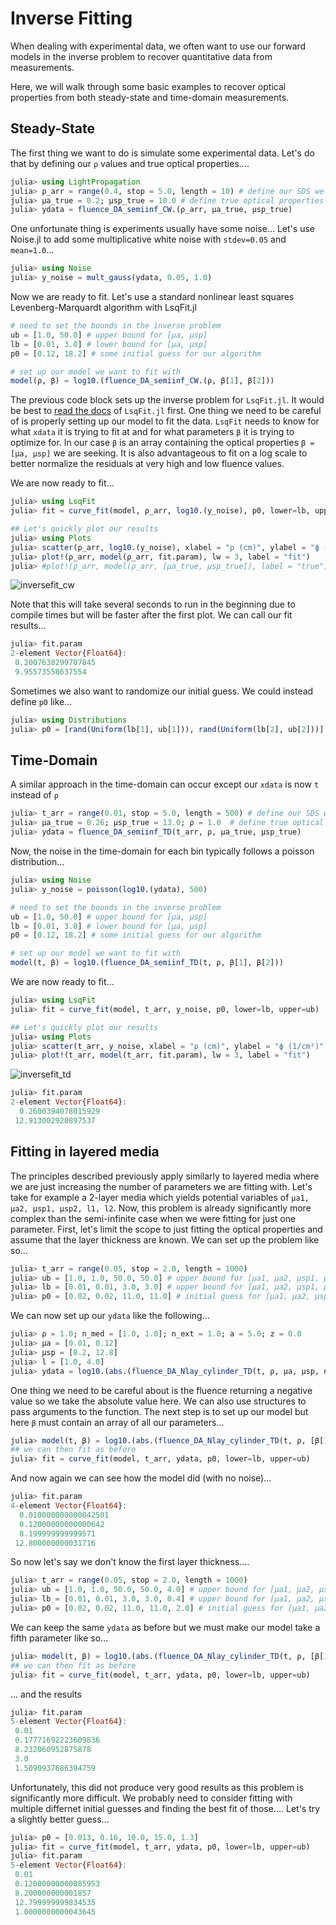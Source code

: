 # Inverse Fitting

When dealing with experimental data, we often want to use our forward models in the inverse problem to recover quantitative data from measurements.

Here, we will walk through some basic examples to recover optical properties from both steady-state and time-domain measurements.

## Steady-State

The first thing we want to do is simulate some experimental data. Let's do that by defining our `ρ` values and true optical properties....

```julia
julia> using LightPropagation
julia> ρ_arr = range(0.4, stop = 5.0, length = 10) # define our SDS we want to simulate values for
julia> μa_true = 0.2; μsp_true = 10.0 # define true optical properties
julia> ydata = fluence_DA_semiinf_CW.(ρ_arr, μa_true, μsp_true)
```

One unfortunate thing is experiments usually have some noise... Let's use Noise.jl to add some multiplicative white noise with `stdev=0.05` and `mean=1.0`...
```julia
julia> using Noise
julia> y_noise = mult_gauss(ydata, 0.05, 1.0)
```

Now we are ready to fit. Let's use a standard nonlinear least squares Levenberg-Marquardt algorithm with LsqFit.jl

```julia
# need to set the bounds in the inverse problem 
ub = [1.0, 50.0] # upper bound for [μa, μsp]
lb = [0.01, 3.0] # lower bound for [μa, μsp]
p0 = [0.12, 18.2] # some initial guess for our algorithm

# set up our model we want to fit with
model(ρ, β) = log10.(fluence_DA_semiinf_CW.(ρ, β[1], β[2]))
```

The previous code block sets up the inverse problem for `LsqFit.jl`. It would be best to [read the docs](https://github.com/JuliaNLSolvers/LsqFit.jl) of `LsqFit.jl` first. One thing we need to be careful of is properly setting up our model to fit the data. `LsqFit` needs to know for what `xdata` it is trying to fit at and for what parameters `β` it is trying to optimize for. In our case `β` is an array containing the optical properties `β = [μa, μsp]` we are seeking. It is also advantageous to fit on a log scale to better normalize the residuals at very high and low fluence values.

We are now ready to fit...
```julia
julia> using LsqFit
julia> fit = curve_fit(model, ρ_arr, log10.(y_noise), p0, lower=lb, upper=ub)

## Let's quickly plot our results
julia> using Plots
julia> scatter(ρ_arr, log10.(y_noise), xlabel = "ρ (cm)", ylabel = "ϕ (1/cm²)", c=:black, label = "simulated data", ms=8) # with noise
julia> plot!(ρ_arr, model(ρ_arr, fit.param), lw = 3, label = "fit")
julia> #plot!(ρ_arr, model(ρ_arr, [μa_true, μsp_true]), label = "true") plots the true curve
```

![inversefit_cw](./assets/inversefit_cw.png)

Note that this will take several seconds to run in the beginning due to compile times but will be faster after the first plot. We can call our fit results...
```julia
julia> fit.param
2-element Vector{Float64}:
 0.2007638299707845
 9.95573558637554
```

Sometimes we also want to randomize our initial guess. We could instead define `p0` like...
```julia
julia> using Distributions
julia> p0 = [rand(Uniform(lb[1], ub[1])), rand(Uniform(lb[2], ub[2]))]
```

## Time-Domain

A similar approach in the time-domain can occur except our `xdata` is now `t` instead of `ρ`

```julia
julia> t_arr = range(0.01, stop = 5.0, length = 500) # define our SDS we want to simulate values for
julia> μa_true = 0.26; μsp_true = 13.0; ρ = 1.0  # define true optical properties and a single SDS
julia> ydata = fluence_DA_semiinf_TD(t_arr, ρ, μa_true, μsp_true)
```

Now, the noise in the time-domain for each bin typically follows a poisson distribution...
```julia
julia> using Noise
julia> y_noise = poisson(log10.(ydata), 500)

# need to set the bounds in the inverse problem 
ub = [1.0, 50.0] # upper bound for [μa, μsp]
lb = [0.01, 3.0] # lower bound for [μa, μsp]
p0 = [0.12, 18.2] # some initial guess for our algorithm

# set up our model we want to fit with
model(t, β) = log10.(fluence_DA_semiinf_TD(t, ρ, β[1], β[2]))
```

We are now ready to fit...
```julia
julia> using LsqFit
julia> fit = curve_fit(model, t_arr, y_noise, p0, lower=lb, upper=ub)

## Let's quickly plot our results
julia> using Plots
julia> scatter(t_arr, y_noise, xlabel = "ρ (cm)", ylabel = "ϕ (1/cm²)", c=:black, label = "simulated data", ms=8) # with noise
julia> plot!(t_arr, model(t_arr, fit.param), lw = 3, label = "fit")
```
![inversefit_td](./assets/inversefit_td.png)

```julia
julia> fit.param
2-element Vector{Float64}:
  0.2600394078015929
 12.913002920897537
```


## Fitting in layered media

The principles described previously apply similarly to layered media where we are just increasing the number of parameters we are fitting with.
Let's take for example a 2-layer media which yields potential variables of `μa1, μa2, μsp1, μsp2, l1, l2`. Now, this problem is already significantly more complex than the semi-infinite case when we were fitting for just one parameter. First, let's limit the scope to just fitting the optical properties and assume that the layer thickness are known. We can set up the problem like so...

```julia
julia> t_arr = range(0.05, stop = 2.0, length = 1000)
julia> ub = [1.0, 1.0, 50.0, 50.0] # upper bound for [μa1, μa2, μsp1, μsp2]
julia> lb = [0.01, 0.01, 3.0, 3.0] # upper bound for [μa1, μa2, μsp1, μsp2]
julia> p0 = [0.02, 0.02, 11.0, 11.0] # initial guess for [μa1, μa2, μsp1, μsp2]
```

We can now set up our `ydata` like the following...

```julia
julia> ρ = 1.0; n_med = [1.0, 1.0]; n_ext = 1.0; a = 5.0; z = 0.0
julia> μa = [0.01, 0.12]
julia> μsp = [8.2, 12.8]
julia> l = [1.0, 4.0]
julia> ydata = log10.(abs.(fluence_DA_Nlay_cylinder_TD(t, ρ, μa, μsp, n_ext, n_med, l, a, z, besselroots[1:600])))
```

One thing we need to be careful about is the fluence returning a negative value so we take the absolute value here. We can also use structures to pass arguments to the function. The next step is to set up our model but here `β` must contain an array of all our parameters...

```julia
julia> model(t, β) = log10.(abs.(fluence_DA_Nlay_cylinder_TD(t, ρ, [β[1], β[2]], [β[3], β[4]], n_ext, n_med, l, a, z, besselroots[1:600])))
## we can then fit as before
julia> fit = curve_fit(model, t_arr, ydata, p0, lower=lb, upper=ub)
```

And now again we can see how the model did (with no noise)...
```julia
julia> fit.param
4-element Vector{Float64}:
  0.010000000000042501
  0.12000000000000642
  8.199999999999571
 12.800000000031716
```

So now let's say we don't know the first layer thickness....

```julia
julia> t_arr = range(0.05, stop = 2.0, length = 1000)
julia> ub = [1.0, 1.0, 50.0, 50.0, 4.0] # upper bound for [μa1, μa2, μsp1, μsp2, l1]
julia> lb = [0.01, 0.01, 3.0, 3.0, 0.4] # upper bound for [μa1, μa2, μsp1, μsp2, l1]
julia> p0 = [0.02, 0.02, 11.0, 11.0, 2.0] # initial guess for [μa1, μa2, μsp1, μsp2, l1]
```

We can keep the same `ydata` as before but we must make our model take a fifth parameter like so...
```julia
julia> model(t, β) = log10.(abs.(fluence_DA_Nlay_cylinder_TD(t, ρ, [β[1], β[2]], [β[3], β[4]], n_ext, n_med, [β[5],l[2]], a, z, besselroots[1:600])))
## we can then fit as before
julia> fit = curve_fit(model, t_arr, ydata, p0, lower=lb, upper=ub)
```

... and the results
```julia
julia> fit.param
5-element Vector{Float64}:
 0.01
 0.17771692223609836
 8.232060952875878
 3.0
 1.5090937686394759
```

Unfortunately, this did not produce very good results as this problem is significantly more difficult. We probably need to consider fitting with multiple differnet initial guesses and finding the best fit of those.... Let's try a slightly better guess...
```julia
julia> p0 = [0.013, 0.16, 10.0, 15.0, 1.3]
julia> fit = curve_fit(model, t_arr, ydata, p0, lower=lb, upper=ub)
julia> fit.param
5-element Vector{Float64}:
 0.01
 0.12000000000085953
 8.200000000001857
 12.799999999834535
 1.0000000000043645
```